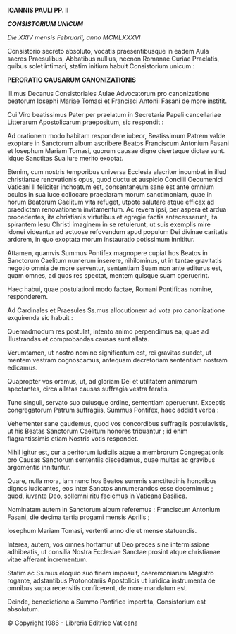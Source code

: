 **IOANNIS PAULI PP. II**

***CONSISTORIUM UNICUM***

*Die XXIV mensis Februarii, anno MCMLXXXVI*

Consistorio secreto absoluto, vocatis praesentibusque in eadem Aula sacres Praesulibus, Abbatibus nullius, necnon Romanae Curiae Praelatis, quibus solet intimari, statim initium habuit Consistorium unicum :

**PERORATIO CAUSARUM CANONIZATIONIS**

Ill.mus Decanus Consistoriales Aulae Advocatorum pro canonizatione beatorum Iosephi Mariae Tomasi et Francisci Antonii Fasani de more institit.

Cui Viro beatissimus Pater per praelatum in Secretaria Papali cancellariae Litterarum Apostolicarum praepositum, sic respondit :

Ad orationem modo habitam respοndere iubeor, Beatissimum Patrem valde exoptare in Sanctorum album ascribere Beatos Franciscum Antonium Fasani et Iosephum Mariam Tomasi, quorum causae digne diserteque dictae sunt. Idque Sanctitas Sua iure merito exoptat.

Etenim, cum nostris temporibus universa Ecclesia alacriter incumbat in illud christianae renοvationis opus, quod ductu et auspicio Concilii Oecumenici Vaticani II feliciter inchoatum est, consentaneum sane est ante omnium oculos in sua luce collocare praeclaram morum sanctimoniam, quae in horum Beatorum Caelitum vita refuget, utpote salutare atque efficax ad praedictam renovationem invitamentum. Ac revera ipsi, per aspera et ardua procedentes, ita christianis virtutibus et egregie factis antecesserunt, ita spirantem Iesu Christi imaginem in se retulerunt, ut suis exemplis mire idonei videantur ad actuose refοvendum apud populum Dei divinae caritatis ardorem, in quo exoptata morum instauratio potissimum innititur.

Attamen, quamvis Summus Pontifex magnopere cupiat hos Beatos in Sanctorum Caelitum numerum inserere, nihilominus, ut in tantae gravitatis negotio omnia de more serventur, sententiam Suam non ante editurus est, quam omnes, ad quos res spectat, mentem quisque suam operuerint.

Haec habui, quae postulationi modo factae, Romani Pontificas nomine, responderem.

Ad Cardinales et Praesules Ss.mus allocutionem ad vota pro canonizatione exquirenda sic habuit :

Quemadmodum res postulat, intento animo perpendimus ea, quae ad illustrandas et comprobandas causas sunt allata.

Verumtamen, ut nostro nomine significatum est, rei gravitas suadet, ut mentem vestram cognoscamus, antequam decretoriam sententiam nostram edicamus.

Quapropter vos oramus, ut, ad gloriam Dei et utilitatem animarum spectantes, circa allatas causas suffragia vestra feratis.

Tunc singuli, servato suo cuiusque ordine, sententiam aperuerunt. Exceptis congregatorum Patrum suffragiis, Summus Pontifex, haec addidit verba :

Vehementer sane gaudemus, quod vos concordibus suffragiis postulavistis, ut his Beatas Sanctorum Caelitum honores tribuantur ; id enim flagrantissimis etiam Nostris votis respondet.

Nihil igitur est, cur a peritorum iudiciis atque a membrorum Congregationis pro Causas Sanctorum sententiis discedamus, quae multas ac gravibus argomentis innituntur.

Quare, nulla mora, iam nunc hos Beatos summis sanctitudinis honoribus dignos iudicantes, eos inter Sanctos annumerandos esse decernimus ; quod, iuvante Deo, sollemni ritu faciemus in Vaticana Basilica.

Nominatam autem in Sanctorum album referemus : Franciscum Antonium Fasani, die decima tertia progami mensis Aprilis ;

Iosephum Mariam Tomasi, vertenti anno die et mense statuendis.

Interea, autem, vos omnes hortamur ut Deo preces sine intermissione adhibeatis, ut consilia Nostra Ecclesiae Sanctae prosint atque christianae vitae afferant incrementum.

Statim ac Ss.mus eloquio suo finem imposuit, caeremoniarum Magistro rogante, adstantibus Protonotariis Apostolicis ut iuridica instrumenta de omnibus supra recensitis conficerent, de more mandatum est.

Deinde, benedictione a Summo Pontifice impertita, Consistorium est absolutum.

© Copyright 1986 - Libreria Editrice Vaticana